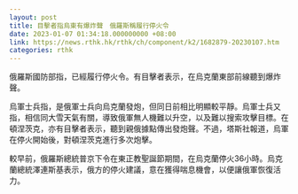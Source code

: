 ```yaml
---
layout: post
title: 目擊者指烏東有爆炸聲　俄羅斯稱履行停火令
date: 2023-01-07 01:34:18.000000000 +08:00
link: https://news.rthk.hk/rthk/ch/component/k2/1682879-20230107.htm
categories: rthk
---
```


俄羅斯國防部指，已經履行停火令。有目擊者表示，在烏克蘭東部前線聽到爆炸聲。

烏軍士兵指，是俄軍士兵向烏克蘭發炮，但同日前相比明顯較平靜。烏軍士兵又指，相信同大雪天氣有關，導致俄軍無人機難以升空，以及難以搜索攻擊目標。在頓涅茨克，亦有目擊者表示，聽到親俄據點傳出發炮聲。不過，塔斯社報道，烏軍在停火開始後，對頓涅茨克進行多次炮擊。

較早前，俄羅斯總統普京下令在東正教聖誕節期間，在烏克蘭停火36小時。烏克蘭總統澤連斯基表示，俄方的停火建議，意在獲得喘息機會，以便讓俄軍恢復活力。
